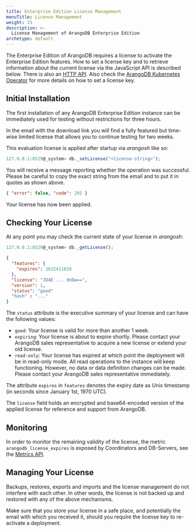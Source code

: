 ```yaml
---
title: Enterprise Edition License Management
menuTitle: License Management
weight: 15
description: >-
  License Management of ArangoDB Enterprise Edition
archetype: default
---
```

The Enterprise Edition of ArangoDB requires a license to activate the
Enterprise Edition features. How to set a license key and to retrieve
information about the current license via the JavaScript API is described below.
There is also an [HTTP API](../../develop/http/administration.md#license).
Also check the [ArangoDB Kubernetes Operator](../../deploy/deployment/kubernetes/using-the-operator.md)
for more details on how to set a license key.

## Initial Installation

The first installation of any ArangoDB Enterprise Edition instance can be
immediately used for testing without restrictions for three hours.

In the email with the download link you will find a fully featured but
time-wise limited license that allows you to continue testing for two weeks.

This evaluation license is applied after startup via _arangosh_ like so:

```js
127.0.0.1:8529@_system> db._setLicense("<license-string>");
```

You will receive a message reporting whether the operation was successful.
Please be careful to copy the exact string from the email and to put it in
quotes as shown above.

```json
{ "error": false, "code": 201 }
```

Your license has now been applied.

## Checking Your License

At any point you may check the current state of your license in _arangosh_:

```js
127.0.0.1:8529@_system> db._getLicense();
```

```json
{
  "features": {
    "expires": 1632411828
  },
  "license": "JD4E ... dnDw==",
  "version": 1,
  "status": "good"
  "hash" : "..."
}
```

The `status` attribute is the executive summary of your license and
can have the following values:

- `good`: Your license is valid for more than another 1 week.
- `expiring`: Your license is about to expire shortly. Please contact
  your ArangoDB sales representative to acquire a new license or
  extend your old license.
- `read-only`: Your license has expired at which
  point the deployment will be in read-only mode. All read operations to the
  instance will keep functioning. However, no data or data definition changes
  can be made. Please contact your ArangoDB sales representative immediately.

The attribute `expires` in `features` denotes the expiry date as Unix timestamp
(in seconds since January 1st, 1970 UTC).

The `license` field holds an encrypted and base64-encoded version of the
applied license for reference and support from ArangoDB.

## Monitoring

In order to monitor the remaining validity of the license, the metric
`arangodb_license_expires` is exposed by Coordinators and DB-Servers, see the
[Metrics API](../../develop/http/monitoring.md#metrics).

## Managing Your License

Backups, restores, exports and imports and the license management do not
interfere with each other. In other words, the license is not backed up
and restored with any of the above mechanisms.

Make sure that you store your license in a safe place, and potentially the
email with which you received it, should you require the license key to
re-activate a deployment.
